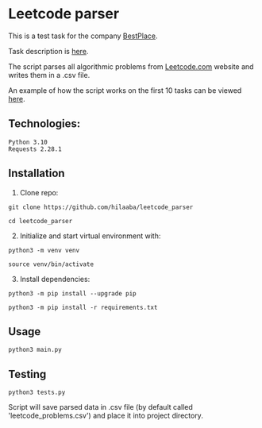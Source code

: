 # Leetcode parser

This is a test task for the company [BestPlace](https://bestplace.ai/).

Task description is [here](bestplace_leetcode.pdf).

The script parses all algorithmic problems from [Leetcode.com](https://leetcode.com/problemset/algorithms/) website and writes them in a .csv file.

An example of how the script works on the first 10 tasks can be viewed [here](leetcode_problems.csv).

## Technologies:
```
Python 3.10
Requests 2.28.1 
```

## Installation

1) Clone repo:

```console
git clone https://github.com/hilaaba/leetcode_parser
```
```console
cd leetcode_parser
```

2) Initialize and start virtual environment with:

```console
python3 -m venv venv
```
```console
source venv/bin/activate
```

3) Install dependencies:

```console
python3 -m pip install --upgrade pip
```
```console
python3 -m pip install -r requirements.txt
```

## Usage

```console
python3 main.py
```

## Testing

```console
python3 tests.py
```

Script will save parsed data in .csv file (by default called 'leetcode_problems.csv') and place it into project directory.
